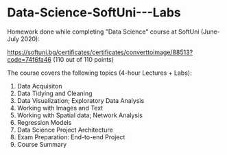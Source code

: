 # Data-Science-SoftUni---Labs

Homework done while completing "Data Science" course at SoftUni (June-July 2020):

https://softuni.bg/certificates/certificates/converttoimage/88513?code=74f6fa46 (110 out of 110 points)

The course covers the following topics (4-hour Lectures + Labs):

1.	Data Acquisiton
2.	Data Tidying and Cleaning
3.	Data Visualization; Exploratory Data Analysis
4.	Working with Images and Text
5.	Working with Spatial data; Network Analysis
6.	Regression Models
7.	Data Science Project Architecture
8.	Exam Preparation: End-to-end Project
9.	Course Summary
